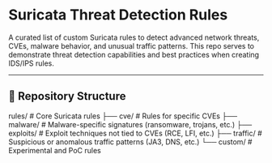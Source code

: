 # Suricata Threat Detection Rules

A curated list of custom Suricata rules to detect advanced network threats, CVEs, malware behavior, and unusual traffic patterns.
This repo serves to demonstrate threat detection capabilities and best practices when creating IDS/IPS rules.

---

## 📂 Repository Structure

rules/ # Core Suricata rules
├── cve/ # Rules for specific CVEs
├── malware/ # Malware-specific signatures (ransomware, trojans, etc.)
├── exploits/ # Exploit techniques not tied to CVEs (RCE, LFI, etc.)
├── traffic/ # Suspicious or anomalous traffic patterns (JA3, DNS, etc.)
└── custom/ # Experimental and PoC rules